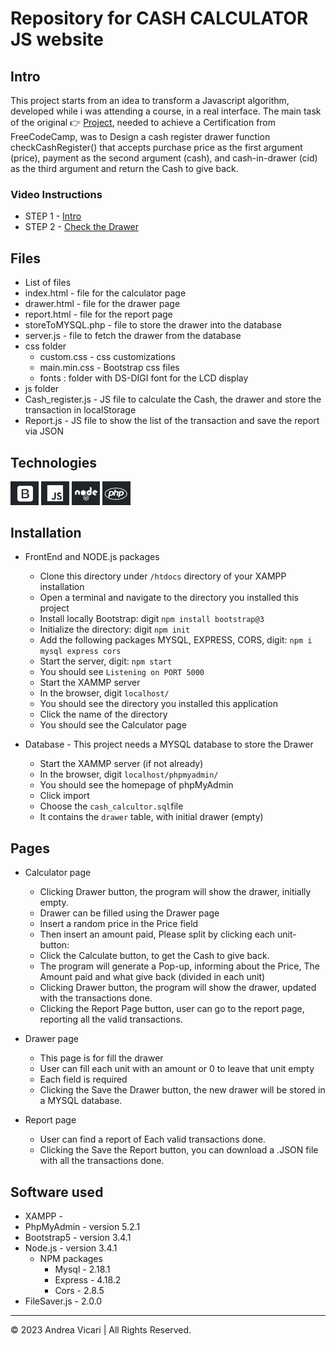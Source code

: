 # Repository for CASH CALCULATOR JS website

## Intro
This project starts from an idea to transform a Javascript algorithm, developed while i was attending a course, in a real interface. The main task of the original 👉 [Project](https://www.freecodecamp.org/learn/javascript-algorithms-and-data-structures/javascript-algorithms-and-data-structures-projects/cash-register), needed to achieve a Certification from FreeCodeCamp, was to Design a cash register drawer function checkCashRegister() that accepts purchase price as the first argument (price), payment as the second argument (cash), and cash-in-drawer (cid) as the third argument and return the Cash to give back.

### Video Instructions
* STEP 1 - <a href="https://www.loom.com/share/1efa09a420ac436bb1d041834a1f54e2?sid=10c7ccd2-aba3-4590-81be-bf91236ae239" target ="_blank">Intro</a>
* STEP 2 - <a href="https://www.loom.com/share/95b404f9d6674ecbb5bf640f0d8e97a5?sid=8e2a8187-dfc7-4d3a-9081-52be0766a165" target ="_blank">Check the Drawer</a>

## Files
* List of files
* index.html - file for the calculator page
* drawer.html - file for the drawer page
* report.html - file for the report page
* storeToMYSQL.php - file to store the drawer into the database
* server.js - file to fetch the drawer from the database
* css folder
  * custom.css - css customizations
  * main.min.css - Bootstrap css files
  * fonts : folder with DS-DIGI font for the LCD display
* js folder
 * Cash_register.js - JS file to calculate the Cash, the drawer and store the transaction in localStorage
 * Report.js - JS file to show the list of the transaction and save the report via JSON

## Technologies
<img src="https://github.com/Andrea-vicari/Andrea-vicari/blob/main/Bootstrap_logo.png" style="width:45px"> <img src="https://github.com/Andrea-vicari/Andrea-vicari/blob/main/JS_logo.png" style="width:45px"> <img src="https://github.com/Andrea-vicari/Andrea-vicari/blob/main/NODE_logo.png" style="width:45px"> <img src="https://github.com/Andrea-vicari/Andrea-vicari/blob/main/PHP_logo.png" style="width:45px">

## Installation
* FrontEnd and NODE.js packages
  * Clone this directory under `/htdocs` directory of your XAMPP installation
  * Open  a terminal and navigate to the directory you installed this project
  * Install locally Bootstrap: digit `npm install bootstrap@3`
  * Initialize the directory: digit `npm init`
  * Add the following packages MYSQL, EXPRESS, CORS, digit: `npm i mysql express cors`
  * Start the server, digit: `npm start`
  * You should see `Listening on PORT 5000`
  * Start the XAMMP server
  * In the browser, digit `localhost/`
  * You should see the directory you installed this application
  * Click the name of the directory
  * You should see the Calculator page

* Database -  This project needs a MYSQL database to store the Drawer
  * Start the XAMMP server (if not already)
  * In the browser, digit `localhost/phpmyadmin/`
  * You should see the homepage of phpMyAdmin
  * Click import
  * Choose the `cash_calcultor.sql`file
  * It contains the `drawer` table, with initial drawer (empty)

## Pages
* Calculator page
  * Clicking Drawer button, the program will show the drawer, initially empty.
  * Drawer can be filled using the Drawer page
  * Insert a random price in the Price field
  * Then insert an amount paid, Please split by clicking each unit-button:
  * Click the Calculate button, to get the Cash to give back.
  * The program will generate a Pop-up, informing about the Price, The Amount paid and what give back (divided in each unit)
  * Clicking Drawer button, the program will show the drawer, updated with the transactions done.
  * Clicking the Report Page button, user can go to the report page, reporting all the valid transactions.

* Drawer page
  * This page is for fill the drawer
  * User can fill each unit with an amount or 0 to leave that unit empty
  * Each field is required
  * Clicking the Save the Drawer button, the new drawer will be stored in a MYSQL database.

* Report page
  * User can find a report of Each valid transactions done.
  * Clicking the Save the Report button, you can download a .JSON file with all the transactions done.

## Software used

* XAMPP -
 * PhpMyAdmin - version 5.2.1
* Bootstrap5 - version 3.4.1
* Node.js - version 3.4.1
  * NPM packages
    * Mysql - 2.18.1
    * Express - 4.18.2
    * Cors - 2.8.5
 * FileSaver.js - 2.0.0

- - -
© 2023 Andrea Vicari | All Rights Reserved.

